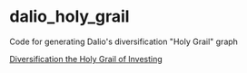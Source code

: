 # dalio_holy_grail
Code for generating Dalio's diversification "Holy Grail" graph

[Diversification the Holy Grail of Investing](dalio_holy_grail.png)
